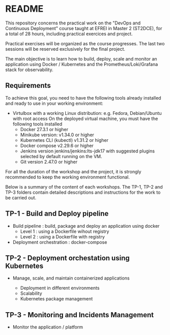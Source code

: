 # README #

This repository concerns the practical work on the "DevOps and Continuous Deployment" course taught at EFREI in Master 2 (ST2DCE), for a total of 28 hours, including practical exercices and project.

Practical exercises will be organized as the course progresses. The last two sessions will be reserved exclusively for the final project.

The main objective is to learn how to build, deploy, scale and monitor an application using Docker / Kubernetes and the Prometheus/Loki/Grafana stack for observability.

## Requirements ##

To achieve this goal, you need to have the following tools already installed and ready to use in your working environment:

* Virtulbox with a working Linux distribution: e.g. Fedora, Debian/Ubuntu with root access
On the deployed virtual machine, you must have the following tools installed
  * Docker 27.3.1 or higher
  * Minikube version: v1.34.0 or higher
  * Kubernetes CLI (kubectl) v1.31.2 or higher
  * Docker compose v2.29.6 or higher
  * Jenkins version jenkins/jenkins:lts-jdk17 with suggested plugins selected by default running on the VM.
  * Git version 2.47.0 or higher

For all the duration of the workshop and the project, it is strongly recommended to keep the working environment functional.

Below is a summary of the content of each workshops. The TP-1, TP-2 and TP-3 folders contain detailed descriptions and instructions for the work to be carried out.

## TP-1 - Build and Deploy pipeline ##

* Build pipeline : build, package and deploy an application using docker
  * Level 1 : using a Dockerfile wihout registry
  * Level 2 : using a Dockerfile with registry
* Deployment orchestration : docker-compose

## TP-2 - Deployment orchestation using Kubernetes ##

* Manage, scale, and maintain containerized applications

  * Deployment in different environments
  * Scalability
  * Kubernetes package management

## TP-3 - Monitoring and Incidents Management ##

* Monitor the application / platform
